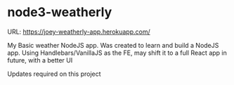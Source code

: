 # node3-weatherly
URL: https://joey-weatherly-app.herokuapp.com/

My Basic weather NodeJS app.
Was created to learn and build a NodeJS app.
Using Handlebars/VanillaJS as the FE, may shift it to a full React app in future, with a better UI

Updates required on this project
